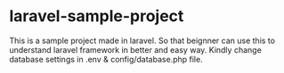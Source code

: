 # laravel-sample-project
This is a sample project made in laravel. So that beignner can use this to understand laravel framework in better and easy way.
Kindly change database settings in .env & config/database.php file.

